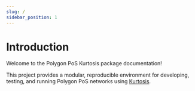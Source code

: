 ```yaml
---
slug: /
sidebar_position: 1
---
```


# Introduction

Welcome to the Polygon PoS Kurtosis package documentation!

This project provides a modular, reproducible environment for developing, testing, and running Polygon PoS networks using [Kurtosis](https://kurtosis.com/).
